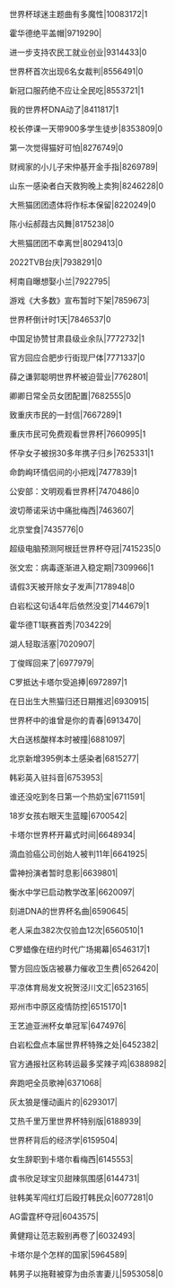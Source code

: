 世界杯球迷主题曲有多魔性|10083172|1

霍华德绝平盖帽|9719290|

进一步支持农民工就业创业|9314433|0

世界杯首次出现6名女裁判|8556491|0

新冠口服药绝不应让全民吃|8553721|1

我的世界杯DNA动了|8411817|1

校长停课一天带900多学生徒步|8353809|0

第一次觉得猫好可怕|8276749|0

财阀家的小儿子宋仲基开金手指|8269789|

山东一感染者白天救狗晚上卖狗|8246228|0

大熊猫团团遗体将作标本保留|8220249|0

陈小纭郝葭古风舞|8175238|0

大熊猫团团不幸离世|8029413|0

2022TVB台庆|7938291|0

柯南自曝想娶小兰|7922795|

游戏《大多数》宣布暂时下架|7859673|

世界杯倒计时1天|7846537|0

中国足协赞甘肃县级业余队|7772732|1

官方回应合肥步行街现尸体|7771337|0

薛之谦郭聪明世界杯被迫营业|7762801|

卿卿日常全员女团配置|7682555|0

致重庆市民的一封信|7667289|1

重庆市民可免费观看世界杯|7660995|1

怀孕女子被拐30多年携子归乡|7625331|1

命韵峋环情侣间的小把戏|7477839|1

公安部：文明观看世界杯|7470486|0

波切蒂诺采访中痛批梅西|7463607|

北京堂食|7435776|0

超级电脑预测阿根廷世界杯夺冠|7415235|0

张文宏：病毒逐渐进入稳定期|7309966|1

请假3天被开除女子发声|7178948|0

白岩松这句话4年后依然没变|7144679|1

霍华德T1联赛首秀|7034229|

湖人轻取活塞|7020907|

丁俊晖回来了|6977979|

C罗抵达卡塔尔受追捧|6972897|1

在日出生大熊猫归还日期推迟|6930915|

世界杯中的谁曾是你的青春|6913470|

大白送核酸样本时被撞|6881097|

北京新增395例本土感染者|6815277|

韩彩英入驻抖音|6753953|

谁还没吃到冬日第一个热奶宝|6711591|

18岁女孩右眼天生蓝瞳|6700542|

卡塔尔世界杯开幕式时间|6648934|

滴血验癌公司创始人被判11年|6641925|

雷神扮演者暂时息影|6639801|

衡水中学已启动教学改革|6620097|

刻进DNA的世界杯名曲|6590645|

老人采血382次仅验血12次|6560510|1

C罗蜡像在纽约时代广场揭幕|6546317|1

警方回应饭店被暴力催收卫生费|6526420|

平凉体育局发文祝贺泾川文汇|6523165|

郑州市中原区疫情防控|6515170|1

王艺迪亚洲杯女单冠军|6474976|

白岩松盘点本届世界杯特殊之处|6452382|

官方通报社区称转运最多奖辣子鸡|6388982|

奔跑吧全员歌神|6371068|

灰太狼是懂动画片的|6293017|

艾热千里万里世界杯特别版|6188939|

世界杯背后的经济学|6159504|

女生辞职到卡塔尔看梅西|6145553|

虞书欣足球宝贝甜辣氛围感|6144731|

驻韩美军闯红灯后殴打韩民众|6077281|0

AG雷霆杯夺冠|6043575|

黄健翔让范志毅别再卷了|6032493|

卡塔尔是个怎样的国家|5964589|

韩男子以拖鞋被穿为由杀害妻儿|5953058|0


